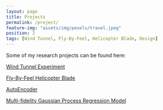 ```yaml
---
layout: page
title: Projects
permalink: /project/
feature-img: "assets/img/pexels/travel.jpeg"
position: 2
tags: [Wind Tunnel, Fly-By-Feel, Helicopter Blade, Design]
---
```


Some of my research projects can be found here:

[Wind Tunnel Experiment](https://fyiming.github.io/fyiming001/2024/06/28/wind-tunnel.html)

[Fly-By-Feel Helicopter Blade](https://fyiming.github.io/fyiming001/2024/06/29/blade.html)

[AutoEncoder](https://fyiming.github.io/fyiming001/2024/07/05/AE.html)

[Multi-fidelity Gaussian Process Regression Model](https://fyiming.github.io/fyiming001/2024/07/01/MFGP.html)
